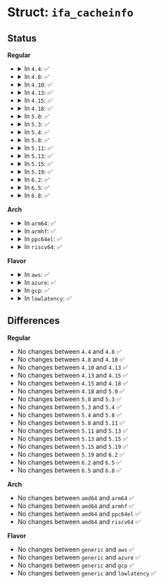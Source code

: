 # Struct: <code>ifa_cacheinfo</code>

## Status
<b>Regular</b>
<ul>
<li>
<details>
<summary>In <code>4.4</code>: ✅</summary>

```c
struct ifa_cacheinfo {
    __u32 ifa_prefered;
    __u32 ifa_valid;
    __u32 cstamp;
    __u32 tstamp;
};
```
</details>
</li>
<li>
<details>
<summary>In <code>4.8</code>: ✅</summary>

```c
struct ifa_cacheinfo {
    __u32 ifa_prefered;
    __u32 ifa_valid;
    __u32 cstamp;
    __u32 tstamp;
};
```
</details>
</li>
<li>
<details>
<summary>In <code>4.10</code>: ✅</summary>

```c
struct ifa_cacheinfo {
    __u32 ifa_prefered;
    __u32 ifa_valid;
    __u32 cstamp;
    __u32 tstamp;
};
```
</details>
</li>
<li>
<details>
<summary>In <code>4.13</code>: ✅</summary>

```c
struct ifa_cacheinfo {
    __u32 ifa_prefered;
    __u32 ifa_valid;
    __u32 cstamp;
    __u32 tstamp;
};
```
</details>
</li>
<li>
<details>
<summary>In <code>4.15</code>: ✅</summary>

```c
struct ifa_cacheinfo {
    __u32 ifa_prefered;
    __u32 ifa_valid;
    __u32 cstamp;
    __u32 tstamp;
};
```
</details>
</li>
<li>
<details>
<summary>In <code>4.18</code>: ✅</summary>

```c
struct ifa_cacheinfo {
    __u32 ifa_prefered;
    __u32 ifa_valid;
    __u32 cstamp;
    __u32 tstamp;
};
```
</details>
</li>
<li>
<details>
<summary>In <code>5.0</code>: ✅</summary>

```c
struct ifa_cacheinfo {
    __u32 ifa_prefered;
    __u32 ifa_valid;
    __u32 cstamp;
    __u32 tstamp;
};
```
</details>
</li>
<li>
<details>
<summary>In <code>5.3</code>: ✅</summary>

```c
struct ifa_cacheinfo {
    __u32 ifa_prefered;
    __u32 ifa_valid;
    __u32 cstamp;
    __u32 tstamp;
};
```
</details>
</li>
<li>
<details>
<summary>In <code>5.4</code>: ✅</summary>

```c
struct ifa_cacheinfo {
    __u32 ifa_prefered;
    __u32 ifa_valid;
    __u32 cstamp;
    __u32 tstamp;
};
```
</details>
</li>
<li>
<details>
<summary>In <code>5.8</code>: ✅</summary>

```c
struct ifa_cacheinfo {
    __u32 ifa_prefered;
    __u32 ifa_valid;
    __u32 cstamp;
    __u32 tstamp;
};
```
</details>
</li>
<li>
<details>
<summary>In <code>5.11</code>: ✅</summary>

```c
struct ifa_cacheinfo {
    __u32 ifa_prefered;
    __u32 ifa_valid;
    __u32 cstamp;
    __u32 tstamp;
};
```
</details>
</li>
<li>
<details>
<summary>In <code>5.13</code>: ✅</summary>

```c
struct ifa_cacheinfo {
    __u32 ifa_prefered;
    __u32 ifa_valid;
    __u32 cstamp;
    __u32 tstamp;
};
```
</details>
</li>
<li>
<details>
<summary>In <code>5.15</code>: ✅</summary>

```c
struct ifa_cacheinfo {
    __u32 ifa_prefered;
    __u32 ifa_valid;
    __u32 cstamp;
    __u32 tstamp;
};
```
</details>
</li>
<li>
<details>
<summary>In <code>5.19</code>: ✅</summary>

```c
struct ifa_cacheinfo {
    __u32 ifa_prefered;
    __u32 ifa_valid;
    __u32 cstamp;
    __u32 tstamp;
};
```
</details>
</li>
<li>
<details>
<summary>In <code>6.2</code>: ✅</summary>

```c
struct ifa_cacheinfo {
    __u32 ifa_prefered;
    __u32 ifa_valid;
    __u32 cstamp;
    __u32 tstamp;
};
```
</details>
</li>
<li>
<details>
<summary>In <code>6.5</code>: ✅</summary>

```c
struct ifa_cacheinfo {
    __u32 ifa_prefered;
    __u32 ifa_valid;
    __u32 cstamp;
    __u32 tstamp;
};
```
</details>
</li>
<li>
<details>
<summary>In <code>6.8</code>: ✅</summary>

```c
struct ifa_cacheinfo {
    __u32 ifa_prefered;
    __u32 ifa_valid;
    __u32 cstamp;
    __u32 tstamp;
};
```
</details>
</li>
</ul>
<b>Arch</b>
<ul>
<li>
<details>
<summary>In <code>arm64</code>: ✅</summary>

```c
struct ifa_cacheinfo {
    __u32 ifa_prefered;
    __u32 ifa_valid;
    __u32 cstamp;
    __u32 tstamp;
};
```
</details>
</li>
<li>
<details>
<summary>In <code>armhf</code>: ✅</summary>

```c
struct ifa_cacheinfo {
    __u32 ifa_prefered;
    __u32 ifa_valid;
    __u32 cstamp;
    __u32 tstamp;
};
```
</details>
</li>
<li>
<details>
<summary>In <code>ppc64el</code>: ✅</summary>

```c
struct ifa_cacheinfo {
    __u32 ifa_prefered;
    __u32 ifa_valid;
    __u32 cstamp;
    __u32 tstamp;
};
```
</details>
</li>
<li>
<details>
<summary>In <code>riscv64</code>: ✅</summary>

```c
struct ifa_cacheinfo {
    __u32 ifa_prefered;
    __u32 ifa_valid;
    __u32 cstamp;
    __u32 tstamp;
};
```
</details>
</li>
</ul>
<b>Flavor</b>
<ul>
<li>
<details>
<summary>In <code>aws</code>: ✅</summary>

```c
struct ifa_cacheinfo {
    __u32 ifa_prefered;
    __u32 ifa_valid;
    __u32 cstamp;
    __u32 tstamp;
};
```
</details>
</li>
<li>
<details>
<summary>In <code>azure</code>: ✅</summary>

```c
struct ifa_cacheinfo {
    __u32 ifa_prefered;
    __u32 ifa_valid;
    __u32 cstamp;
    __u32 tstamp;
};
```
</details>
</li>
<li>
<details>
<summary>In <code>gcp</code>: ✅</summary>

```c
struct ifa_cacheinfo {
    __u32 ifa_prefered;
    __u32 ifa_valid;
    __u32 cstamp;
    __u32 tstamp;
};
```
</details>
</li>
<li>
<details>
<summary>In <code>lowlatency</code>: ✅</summary>

```c
struct ifa_cacheinfo {
    __u32 ifa_prefered;
    __u32 ifa_valid;
    __u32 cstamp;
    __u32 tstamp;
};
```
</details>
</li>
</ul>

## Differences
<b>Regular</b>
<ul>
<li>
No changes between <code>4.4</code> and <code>4.8</code> ✅
</li>
<li>
No changes between <code>4.8</code> and <code>4.10</code> ✅
</li>
<li>
No changes between <code>4.10</code> and <code>4.13</code> ✅
</li>
<li>
No changes between <code>4.13</code> and <code>4.15</code> ✅
</li>
<li>
No changes between <code>4.15</code> and <code>4.18</code> ✅
</li>
<li>
No changes between <code>4.18</code> and <code>5.0</code> ✅
</li>
<li>
No changes between <code>5.0</code> and <code>5.3</code> ✅
</li>
<li>
No changes between <code>5.3</code> and <code>5.4</code> ✅
</li>
<li>
No changes between <code>5.4</code> and <code>5.8</code> ✅
</li>
<li>
No changes between <code>5.8</code> and <code>5.11</code> ✅
</li>
<li>
No changes between <code>5.11</code> and <code>5.13</code> ✅
</li>
<li>
No changes between <code>5.13</code> and <code>5.15</code> ✅
</li>
<li>
No changes between <code>5.15</code> and <code>5.19</code> ✅
</li>
<li>
No changes between <code>5.19</code> and <code>6.2</code> ✅
</li>
<li>
No changes between <code>6.2</code> and <code>6.5</code> ✅
</li>
<li>
No changes between <code>6.5</code> and <code>6.8</code> ✅
</li>
</ul>
<b>Arch</b>
<ul>
<li>
No changes between <code>amd64</code> and <code>arm64</code> ✅
</li>
<li>
No changes between <code>amd64</code> and <code>armhf</code> ✅
</li>
<li>
No changes between <code>amd64</code> and <code>ppc64el</code> ✅
</li>
<li>
No changes between <code>amd64</code> and <code>riscv64</code> ✅
</li>
</ul>
<b>Flavor</b>
<ul>
<li>
No changes between <code>generic</code> and <code>aws</code> ✅
</li>
<li>
No changes between <code>generic</code> and <code>azure</code> ✅
</li>
<li>
No changes between <code>generic</code> and <code>gcp</code> ✅
</li>
<li>
No changes between <code>generic</code> and <code>lowlatency</code> ✅
</li>
</ul>
